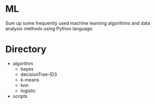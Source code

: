 # ML
Sum up some frequently used machine learning algorithms and data analysis methods using Python language.

# Directory
- algorithm
  - bayes
  - decisionTree-ID3
  - k-means
  - knn
  - logistic
- scripts
